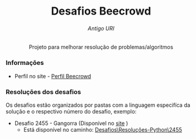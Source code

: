 <h1 align="center">Desafios Beecrowd</h1>
<h6 align="center">Antigo URI</h6>
<p align="center">Projeto para melhorar resolução de problemas/algoritmos</p>

### Informações
* Perfil no site - [Perfil Beecrowd](https://www.beecrowd.com.br/judge/pt/profile/443847)

### Resoluções dos desafios
Os desafios estão organizados por pastas com a linguagem especifíca da solução e o respectivo número do desafio, exemplo: 
* Desafio 2455 - Gangorra (Disponível no [site](https://www.beecrowd.com.br/judge/pt/problems/view/2455) )
    * Está disponível no caminho: [Desafios\Resoluções-Python\2455](Desafios/Resoluções-Python/2455)